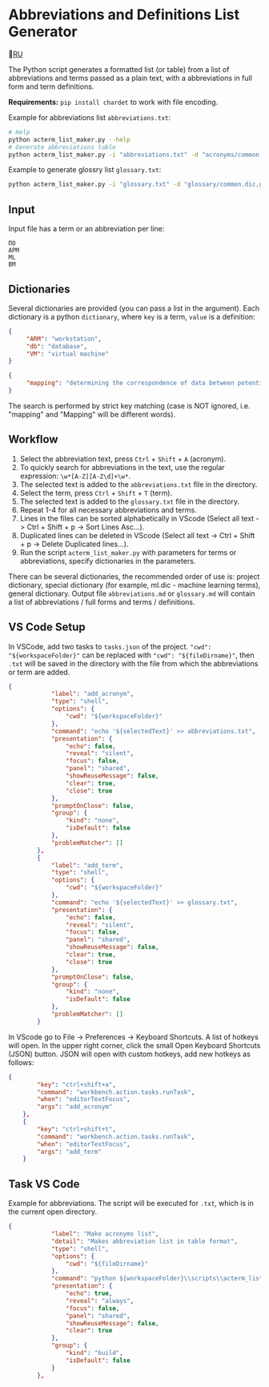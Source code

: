 # Abbreviations and Definitions List Generator

📜[RU](README.md)  

The Python script generates a formatted list (or table) from a list of abbreviations and terms passed as a plain text, with a  abbreviations in full form and term definitions.

**Requirements:** `pip install chardet` to work with file encoding.

Example for abbreviations list `abbreviations.txt`:

```bash
# Help
python acterm_list_maker.py --help
# Generate abbreviations table
python acterm_list_maker.py -i "abbreviations.txt" -d "acronyms/common.dic" -o "abbreviations.md" -f gd
```

Example to generate glossry list `glossary.txt`:

```bash
python acterm_list_maker.py -i "glossary.txt" -d "glossary/common.dic,glossary/ml.dic" -o "glossary.md" -f gd
```

## Input

Input file has a term or an abbreviation per line:

```text
ПО
АРМ
ML
ВМ
```

## Dictionaries

Several dictionaries are provided (you can pass a list in the argument). Each dictionary is a python `dictionary`, where `key` is a term, `value` is a definition:

```json
{
     "ARM": "workstation",
     "db": "database",
     "VM": "virtual machine"
}
```

```json
{
     "mapping": "determining the correspondence of data between potentially different semantics of the same object or different objects"
}
```

The search is performed by strict key matching (case is NOT ignored, i.e. "mapping" and "Mapping" will be different words).

## Workflow

1. Select the abbreviation text, press `Ctrl` + `Shift` + `A` (acronym).
2. To quickly search for abbreviations in the text, use the regular expression: `\w*[A-Z][A-Z\d]+\w*`.
3. The selected text is added to the `abbreviations.txt` file in the directory.
4. Select the term, press `Ctrl` + `Shift` + `T` (term).
5. The selected text is added to the `glossary.txt` file in the directory.
6. Repeat 1-4 for all necessary abbreviations and terms. 
7. Lines in the files can be sorted alphabetically in VScode (Select all text -> Ctrl + Shift + p -> Sort Lines Asc...).
8. Duplicated lines can be deleted in VScode (Select all text -> Ctrl + Shift + p -> Delete Duplicated lines...).
9. Run the script `acterm_list_maker.py` with parameters for terms or abbreviations, specify dictionaries in the parameters.

There can be several dictionaries, the recommended order of use is: project dictionary, special dictionary (for example, ml.dic - machine learning terms), general dictionary.
Output file `abbreviations.md` or `glossary.md` will contain a list of abbreviations / full forms and terms / definitions.

## VS Code Setup

In VSCode, add two tasks to `tasks.json` of the project.
`"cwd": "${workspaceFolder}"` can be replaced with `"cwd": "${fileDirname}"`, then `.txt` will be saved in the directory with the file from which the abbreviations or term are added.

```json
{
            "label": "add_acronym",
            "type": "shell",
            "options": {
                "cwd": "${workspaceFolder}" 
            },
            "command": "echo '${selectedText}' >> abbreviations.txt",
            "presentation": {
                "echo": false,
                "reveal": "silent",
                "focus": false,
                "panel": "shared",
                "showReuseMessage": false,
                "clear": true,
                "close": true
            },
            "promptOnClose": false,
            "group": {
                "kind": "none",
                "isDefault": false
            },
            "problemMatcher": []
        },
        {
            "label": "add_term",
            "type": "shell",
            "options": {
                "cwd": "${workspaceFolder}" 
            },
            "command": "echo '${selectedText}' >> glossary.txt",
            "presentation": {
                "echo": false,
                "reveal": "silent",
                "focus": false,
                "panel": "shared",
                "showReuseMessage": false,
                "clear": true,
                "close": true
            },
            "promptOnClose": false,
            "group": {
                "kind": "none",
                "isDefault": false
            },
            "problemMatcher": []
        }
```

In VScode go to File -> Preferences -> Keyboard Shortcuts. A list of hotkeys will open.
In the upper right corner, click the small Open Keyboard Shortcuts (JSON) button.
JSON will open with custom hotkeys, add new hotkeys as follows:

```json
{
        "key": "ctrl+shift+a",
        "command": "workbench.action.tasks.runTask",
        "when": "editorTextFocus",
        "args": "add_acronym" 
    },
    {
        "key": "ctrl+shift+t",
        "command": "workbench.action.tasks.runTask",
        "when": "editorTextFocus",
        "args": "add_term" 
    }
```

## Task VS Code

Example for abbreviations. The script will be executed for `.txt`, which is in the current open directory.

```json
{
            "label": "Make acronyms list",
            "detail": "Makes abbreviation list in table format",
            "type": "shell",
            "options": {
                "cwd": "${fileDirname}"
            },
            "command": "python ${workspaceFolder}\\scripts\\acterm_list_maker.py -i ${fileDirname}\\abbreviations.txt -d \"${workspaceFolder}\\scripts\\acronyms\\common.dic\" -o abbreviations.md",
            "presentation": {
                "echo": true,
                "reveal": "always",
                "focus": false,
                "panel": "shared",
                "showReuseMessage": false,
                "clear": true
            },
            "group": {
                "kind": "build",
                "isDefault": false
            }
        },
```
